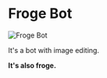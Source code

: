 # Froge Bot
![Froge Bot](https://cdn.discordapp.com/avatars/807205252582604830/94e2877abbf19fd86f5a202801085ac7.png?size=512)

It's a bot with image editing.

**It's also froge.**
